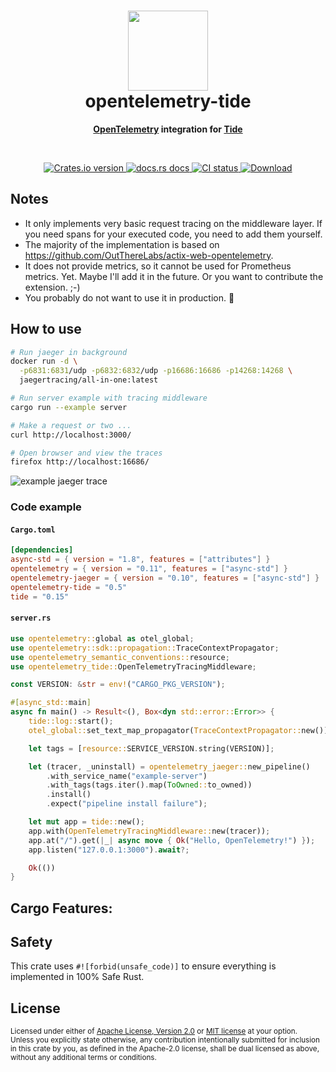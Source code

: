 <h1 align="center"><img src="https://raw.githubusercontent.com/asaaki/opentelemetry-tide/main/.assets/opentelemetry-tide-logo.svg" width=128 height=128><br>opentelemetry-tide</h1>
<div align="center"><strong>

[OpenTelemetry][otel] integration for [Tide][tide]

</strong></div><br />

<div align="center">
  <!-- Crates version -->
  <a href="https://crates.io/crates/opentelemetry-tide">
    <img src="https://img.shields.io/crates/v/opentelemetry-tide.svg?style=flat-square"
    alt="Crates.io version" />
  </a>
  <!-- docs.rs -->
  <a href="https://docs.rs/opentelemetry-tide">
    <img src="https://img.shields.io/badge/docs.rs-latest-blue.svg?style=flat-square"
      alt="docs.rs docs" />
    <!-- <img src="https://docs.rs/opentelemetry-tide/badge.svg"
      alt="docs.rs docs" /> -->
  </a>
  <!-- CI -->
  <a href="https://crates.io/crates/opentelemetry-tide">
    <img src="https://img.shields.io/github/workflow/status/asaaki/opentelemetry-tide/CI/main?style=flat-square"
      alt="CI status" />
  </a>
  <!-- Downloads -->
  <a href="https://crates.io/crates/opentelemetry-tide">
    <img src="https://img.shields.io/crates/d/opentelemetry-tide.svg?style=flat-square"
      alt="Download" />
  </a>
</div>

## Notes

* It only implements very basic request tracing on the middleware layer.
  If you need spans for your executed code, you need to add them yourself.
* The majority of the implementation is based on <https://github.com/OutThereLabs/actix-web-opentelemetry>.
* It does not provide metrics, so it cannot be used for Prometheus metrics. Yet. Maybe I'll add it in the future.
  Or you want to contribute the extension. ;-)
* You probably do not want to use it in production. 🤷

## How to use

```sh
# Run jaeger in background
docker run -d \
  -p6831:6831/udp -p6832:6832/udp -p16686:16686 -p14268:14268 \
  jaegertracing/all-in-one:latest

# Run server example with tracing middleware
cargo run --example server

# Make a request or two ...
curl http://localhost:3000/

# Open browser and view the traces
firefox http://localhost:16686/
```

![example jaeger trace](https://raw.githubusercontent.com/asaaki/opentelemetry-tide/main/.assets/jaeger-trace.png)

### Code example

#### `Cargo.toml`

```toml
[dependencies]
async-std = { version = "1.8", features = ["attributes"] }
opentelemetry = { version = "0.11", features = ["async-std"] }
opentelemetry-jaeger = { version = "0.10", features = ["async-std"] }
opentelemetry-tide = "0.5"
tide = "0.15"
```

#### `server.rs`

```rust
use opentelemetry::global as otel_global;
use opentelemetry::sdk::propagation::TraceContextPropagator;
use opentelemetry_semantic_conventions::resource;
use opentelemetry_tide::OpenTelemetryTracingMiddleware;

const VERSION: &str = env!("CARGO_PKG_VERSION");

#[async_std::main]
async fn main() -> Result<(), Box<dyn std::error::Error>> {
    tide::log::start();
    otel_global::set_text_map_propagator(TraceContextPropagator::new());

    let tags = [resource::SERVICE_VERSION.string(VERSION)];

    let (tracer, _uninstall) = opentelemetry_jaeger::new_pipeline()
        .with_service_name("example-server")
        .with_tags(tags.iter().map(ToOwned::to_owned))
        .install()
        .expect("pipeline install failure");

    let mut app = tide::new();
    app.with(OpenTelemetryTracingMiddleware::new(tracer));
    app.at("/").get(|_| async move { Ok("Hello, OpenTelemetry!") });
    app.listen("127.0.0.1:3000").await?;

    Ok(())
}
```



## Cargo Features:

## Safety

This crate uses ``#![forbid(unsafe_code)]`` to ensure everything is implemented in
100% Safe Rust.

## License

<sup>
Licensed under either of <a href="LICENSE-APACHE">Apache License, Version
2.0</a> or <a href="LICENSE-MIT">MIT license</a> at your option.
</sup>

<br/>

<sub>
Unless you explicitly state otherwise, any contribution intentionally submitted
for inclusion in this crate by you, as defined in the Apache-2.0 license, shall
be dual licensed as above, without any additional terms or conditions.
</sub>



<!-- links -->
[otel]: https://crates.io/crates/opentelemetry
[surf]: https://crates.io/crates/surf
[tide]: https://crates.io/crates/tide
